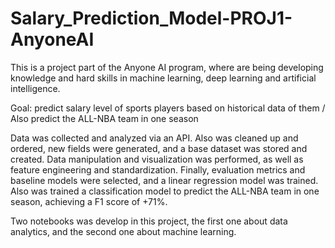 # Salary_Prediction_Model-PROJ1-AnyoneAI
This is a project part of the Anyone AI program, where are being developing knowledge and hard skills in machine learning, deep learning and artificial intelligence.

Goal: predict salary level of sports players based on historical data of them / Also predict the ALL-NBA team in one season

Data was collected and analyzed via an API. Also was cleaned up and ordered, new fields were generated, and a base dataset was stored and created. Data manipulation and visualization was performed, as well as feature engineering and standardization. Finally, evaluation metrics and baseline models were selected, and a linear regression model was trained. Also was trained a classification model to predict the ALL-NBA team in one season, achieving a F1 score of +71%.

Two notebooks was develop in this project, the first one about data analytics, and the second one about machine learning.
